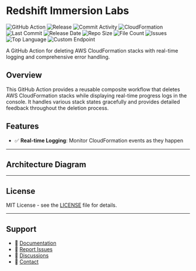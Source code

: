 # Redshift Immersion Labs

![GitHub Action](https://img.shields.io/badge/GitHub-Action-blue?logo=github)&nbsp;![Release](https://github.com/subhamay-bhattacharyya/2501-redshift-cft/actions/workflows/release.yaml/badge.svg)&nbsp;![Commit Activity](https://img.shields.io/github/commit-activity/t/subhamay-bhattacharyya/2501-redshift-cft)&nbsp;![CloudFormation](https://img.shields.io/badge/AWS-CloudFormation-orange?logo=amazonaws)&nbsp;![Last Commit](https://img.shields.io/github/last-commit/subhamay-bhattacharyya/2501-redshift-cft)&nbsp;![Release Date](https://img.shields.io/github/release-date/subhamay-bhattacharyya/2501-redshift-cft)&nbsp;![Repo Size](https://img.shields.io/github/repo-size/subhamay-bhattacharyya/2501-redshift-cft)&nbsp;![File Count](https://img.shields.io/github/directory-file-count/subhamay-bhattacharyya/2501-redshift-cft)&nbsp;![Issues](https://img.shields.io/github/issues/subhamay-bhattacharyya/2501-redshift-cft)&nbsp;![Top Language](https://img.shields.io/github/languages/top/subhamay-bhattacharyya/2501-redshift-cft)&nbsp;![Custom Endpoint](https://img.shields.io/endpoint?url=https://gist.githubusercontent.com/bsubhamay/a7e2b896639a4e17fe8aa34a424802be/raw/2501-redshift-cft.json?)


A GitHub Action for deleting AWS CloudFormation stacks with real-time logging and comprehensive error handling.

## Overview

This GitHub Action provides a reusable composite workflow that deletes AWS CloudFormation stacks while displaying real-time progress logs in the console. It handles various stack states gracefully and provides detailed feedback throughout the deletion process.

## Features

- ✅ **Real-time Logging**: Monitor CloudFormation events as they happen

---

## Architecture Diagram


---

## License

MIT License - see the [LICENSE](LICENSE) file for details.

---

## Support

- 📖 [Documentation](https://github.com/subhamay-bhattacharyya/2501-redshift-cft/wiki)
- 🐛 [Report Issues](https://github.com/subhamay-bhattacharyya/2501-redshift-cft/issues)
- 💬 [Discussions](https://github.com/subhamay-bhattacharyya/2501-redshift-cft/discussions)
- 📧 [Contact](mailto:support@subhamay.aws@gmail.com)